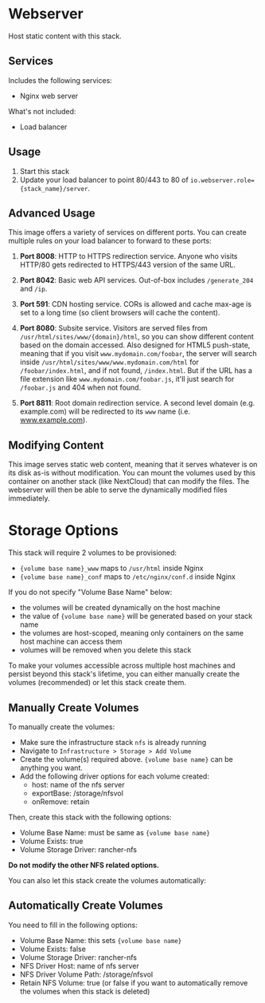 Webserver
=========
Host static content with this stack.

Services
--------
Includes the following services:
- Nginx web server

What's not included:
- Load balancer

Usage
-----
1. Start this stack
2. Update your load balancer to point 80/443 to 80 of `io.webserver.role={stack_name}/server`.

Advanced Usage
--------------
This image offers a variety of services on different ports. You can create multiple rules on your load balancer to forward to these ports:

1. **Port 8008**: HTTP to HTTPS redirection service. Anyone who visits HTTP/80 gets redirected to HTTPS/443 version of the same URL.

2. **Port 8042**: Basic web API services. Out-of-box includes `/generate_204` and `/ip`.

3. **Port 591**: CDN hosting service. CORs is allowed and cache max-age is set to a long time (so client browsers will cache the content).

4. **Port 8080**: Subsite service. Visitors are served files from `/usr/html/sites/www/{domain}/html`, so you can show different content based on the domain accessed. Also designed for HTML5 push-state, meaning that if you visit `www.mydomain.com/foobar`, the server will search inside `/usr/html/sites/www/www.mydomain.com/html` for `/foobar/index.html`, and if not found, `/index.html`. But if the URL has a file extension like `www.mydomain.com/foobar.js`, it'll just search for `/foobar.js` and 404 when not found.

5. **Port 8811**: Root domain redirection service. A second level domain (e.g. example.com) will be redirected to its `www` name (i.e. www.example.com).

Modifying Content
-----------------
This image serves static web content, meaning that it serves whatever is on its disk as-is without modification. You can mount the volumes used by this container on another stack (like NextCloud) that can modify the files. The webserver will then be able to serve the dynamically modified files immediately.


Storage Options
===============
This stack will require 2 volumes to be provisioned:

- `{volume base name}_www` maps to `/usr/html` inside Nginx
- `{volume base name}_conf` maps to `/etc/nginx/conf.d` inside Nginx

If you do not specify "Volume Base Name" below:

- the volumes will be created dynamically on the host machine
- the value of `{volume base name}` will be generated based on your stack name
- the volumes are host-scoped, meaning only containers on the same host machine can access them
- volumes will be removed when you delete this stack

To make your volumes accessible across multiple host machines and persist beyond this stack's lifetime, you can either manually 
create the volumes (recommended) or let this stack create them.

Manually Create Volumes
-----------------------
To manually create the volumes:

- Make sure the infrastructure stack `nfs` is already running
- Navigate to `Infrastructure > Storage > Add Volume`
- Create the volume(s) required above. `{volume base name}` can be anything you want.
- Add the following driver options for each volume created:
  - host: name of the nfs server
  - exportBase: /storage/nfsvol
  - onRemove: retain

Then, create this stack with the following options:
- Volume Base Name: must be same as `{volume base name}`
- Volume Exists: true
- Volume Storage Driver: rancher-nfs

**Do not modify the other NFS related options.**

You can also let this stack create the volumes automatically:

Automatically Create Volumes
----------------------------
You need to fill in the following options:
- Volume Base Name: this sets `{volume base name}`
- Volume Exists: false
- Volume Storage Driver: rancher-nfs
- NFS Driver Host: name of nfs server
- NFS Driver Volume Path: /storage/nfsvol
- Retain NFS Volume: true (or false if you want to automatically remove the volumes when this stack is deleted)
